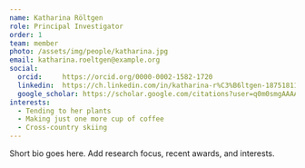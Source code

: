 ```yaml
---
name: Katharina Röltgen
role: Principal Investigator
order: 1
team: member
photo: /assets/img/people/katharina.jpg
email: katharina.roeltgen@example.org
social:
  orcid:     https://orcid.org/0000-0002-1582-1720
  linkedin:  https://ch.linkedin.com/in/katharina-r%C3%B6ltgen-187518118
  google_scholar: https://scholar.google.com/citations?user=q0m0smgAAAAJ&hl=en
interests:
  - Tending to her plants
  - Making just one more cup of coffee
  - Cross-country skiing
---
```

Short bio goes here. Add research focus, recent awards, and interests.
